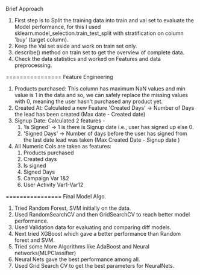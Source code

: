 Brief Approach
1. First step is to Split the training data into train and val set to evaluate the Model performance, for this I used sklearn.model_selection.train_test_split with stratification on column 'buy' (target column).
2. Keep the Val set aside and work on train set only.
3. describe() method on train set to get the overview of complete data.
4. Check the data statistics and worked on Features and data preprocessing.

================
Feature Engineering
1. Products purchased: This column has maximum NaN values and min value is 1 in the data and so, we can safely replace the missing values with 0, meaning the user hasn't purchased any product yet.
2. Created At: Calculated a new Feature 'Created Days' -> Number of Days the lead has been created (Max date - Created date)
3. Signup Date: Calculated 2 features -
    1. 'Is Signed' -> 1 is there is Signup date i.e., user has signed up else 0.
    2. 'Signed Days' -> Number of days before the user has signed from the last date lead was taken (Max Created Date - Signup date )
4. All Numeric Cols are taken as features:
    1. Products purchased
    2. Created days
    3. Is signed
    4. Signed Days
    5. Campaign Var 1&2
    6. User Activity Var1-Var12

================
Final Model Algo.

1. Tried Random Forest, SVM initially on the data.
2. Used RandomSearchCV and then GridSearchCV to reach better model performance.
3. Used Validation data for evaluating and comparing diff models.
4. Next tried XGBoost which gave a better performance than Random forest and SVM.
5. Tried some More Algorithms like AdaBoost and Neural networks(MLPClassifier)
6. Neural Nets gave the best performance among all.
7. Used Grid Search CV to get the best parameters for NeuralNets.